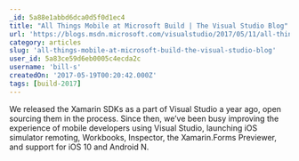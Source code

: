 ```yaml
---
_id: 5a88e1abbd6dca0d5f0d1ec4
title: "All Things Mobile at Microsoft Build | The Visual Studio Blog"
url: 'https://blogs.msdn.microsoft.com/visualstudio/2017/05/11/all-things-mobile-at-microsoft-build/'
category: articles
slug: 'all-things-mobile-at-microsoft-build-the-visual-studio-blog'
user_id: 5a83ce59d6eb0005c4ecda2c
username: 'bill-s'
createdOn: '2017-05-19T00:20:42.000Z'
tags: [build-2017]
---
```


We released the Xamarin SDKs as a part of Visual Studio a year ago, open sourcing them in the process. Since then, we’ve been busy improving the experience of mobile developers using Visual Studio, launching iOS simulator remoting, Workbooks, Inspector, the Xamarin.Forms Previewer, and support for iOS 10 and Android N.
